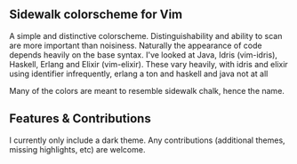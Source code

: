 Sidewalk colorscheme for Vim
-----------------------------

A simple and distinctive colorscheme. Distinguishability and ability to scan are more important than noisiness. Naturally the appearance of code depends heavily on the base syntax. I've looked at Java, Idris (vim-idris), Haskell, Erlang and Elixir (vim-elixir). These vary heavily, with idris and elixir using identifier infrequently, erlang a ton and haskell and java not at all

Many of the colors are meant to resemble sidewalk chalk, hence the name.

Features & Contributions
------------------------
I currently only include a dark theme. Any contributions (additional themes, missing highlights, etc) are welcome.
